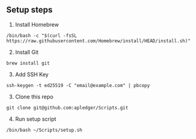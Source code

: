 ## Setup steps

1. Install Homebrew

`/bin/bash -c "$(curl -fsSL https://raw.githubusercontent.com/Homebrew/install/HEAD/install.sh)"`

2. Install Git

`brew install git`

3. Add SSH Key

`ssh-keygen -t ed25519 -C "email@example.com" | pbcopy`

3. Clone this repo

`git clone git@github.com:apledger/Scripts.git`

4. Run setup script

`/bin/bash ~/Scripts/setup.sh`
